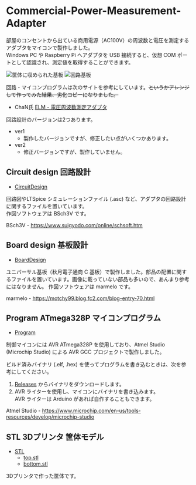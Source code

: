 # Commercial-Power-Measurement-Adapter

部屋のコンセントから出ている商用電源（AC100V）の周波数と電圧を測定するアダプタをマイコンで製作しました。  
Windows PC や Raspberry Pi へアダプタを USB 接続すると、仮想 COM ポートとして認識され、測定値を取得することができます。

![筐体に収められた基板](./img/P5040030.JPG)
![回路基板](./img/P5040013.JPG)

回路・マイコンプログラムは次のサイトを参考にしています。~~というかアレンジして作ってみた結果、劣化コピーになりました。~~  
* ChaN氏 [ELM - 電圧周波数測定アダプタ](http://elm-chan.org/works/lvfm/report_j.html)

回路設計のバージョンは2つあります。

* ver1
  * 製作したバージョンですが、修正したい点がいくつかあります。
* ver2
  * 修正バージョンですが、製作していません。

## Circuit design 回路設計 

* [CircuitDesign](./CircuitDesign/)

回路図やLTSpice シミュレーションファイル (.asc) など、アダプタの回路設計に関するファイルを置いています。  
作図ソフトウェアは BSch3V です。

BSch3V - https://www.suigyodo.com/online/schsoft.htm

## Board design 基板設計

* [BoardDesign](./BoardDesign/)

ユニバーサル基板（秋月電子通商 C 基板）で製作しました。部品の配置に関するファイルを置いています。画像に載っていない部品も多いので、あんまり参考にはなりません。
作図ソフトウェアは marmelo です。

marmelo - https://motchy99.blog.fc2.com/blog-entry-70.html

## Program ATmega328P マイコンプログラム

* [Program](./Program/)

制御マイコンには AVR ATmega328P を使用しており、Atmel Studio (Microchip Studio) による AVR GCC プロジェクトで製作しました。

ビルド済みバイナリ (.elf, .hex) を使ってプログラムを書き込むときは、次を参考にしてください。

1. [Releases](./releases/) からバイナリをダウンロードします。
1. AVR ライターを使用し、マイコンにバイナリを書き込みます。  
AVR ライターは Arduino があれば自作することもできます。

Atmel Studio - https://www.microchip.com/en-us/tools-resources/develop/microchip-studio

## STL 3Dプリンタ 筐体モデル

* [STL](./STL/)
  * [top.stl](./STL/top.stl)
  * [bottom.stl](./STL/bottom.stl)

3Dプリンタで作った筐体です。
